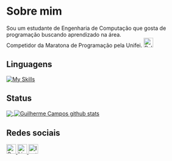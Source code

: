# Sobre mim 

Sou um estudante de Engenharia de Computação que gosta de programação buscando aprendizado na área.<br>
Competidor da Maratona de Programação pela Unifei. <img align="rigth" width="25" height="25" src="https://e7.pngegg.com/pngimages/307/773/png-clipart-graphics-computer-icons-balloon-illustration-balloon-orange-balloon.png" alt="Balao Maratona">



## Linguagens
[![My Skills](https://skillicons.dev/icons?i=c,cpp,java&theme=dark)](https://skillicons.dev)

## Status

<a href="https://github.com/Gurupreet">
  <img align="center" src="https://github-readme-stats.vercel.app/api/top-langs/?username=guicampos01&theme=dracula&hide_langs_below=1" />
</a>

<a href="https://github.com/Gurupreet">
 <img align="center" src="https://github-readme-stats.vercel.app/api?username=guicampos01&show_icons=true&theme=dracula&line_height=27" alt="Guilherme Campos github stats"/>
</a>


[instagram]: https://www.instagram.com/guicampus01/
[linkedin]: https://www.linkedin.com/in/guilherme-campos-silva-126a80297/

<br>

## Redes sociais

<div align="left">
  <a href="mailto:contato.guilhermegcs01@gmail.com">
    <img height="25" src="https://img.shields.io/badge/-Gmail-%23333?style=for-the-badge&logo=gmail&logoColor=white" alt="Gmail" target="_blank">
  </a>
  
  <a href="https://www.linkedin.com/in/guilherme-campos-silva-126a80297/">
    <img height="25" src="https://img.shields.io/static/v1?message=LinkedIn&logo=linkedin&label=&color=0077B5&logoColor=white&labelColor=&style=for-the-badge" alt="LinkedIn" target="_blank">
  </a>
  
  <a href="https://www.instagram.com/guicampus01/" alt="Instagram">
    <img height="25" src="https://img.shields.io/badge/-Instagram-DF0174?style=for-the-badge&labelColor=DF0174&logo=instagram&logoColor=white&link=https://www.instagram.com/guicampus01/" alt="Instagram" target="_blank">
  </a>
</div>
